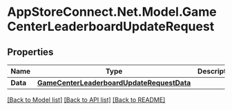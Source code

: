 # AppStoreConnect.Net.Model.GameCenterLeaderboardUpdateRequest

## Properties

Name | Type | Description | Notes
------------ | ------------- | ------------- | -------------
**Data** | [**GameCenterLeaderboardUpdateRequestData**](GameCenterLeaderboardUpdateRequestData.md) |  | 

[[Back to Model list]](../README.md#documentation-for-models) [[Back to API list]](../README.md#documentation-for-api-endpoints) [[Back to README]](../README.md)

